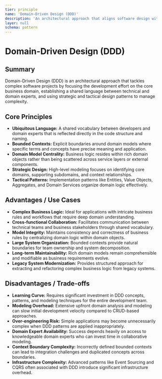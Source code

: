 ```yaml
---
tier: principle
name: 'Domain-Driven Design (DDD)'
description: 'An architectural approach that aligns software design with business domain complexity through shared language, strategic modeling, and tactical design patterns.'
layer: null
schema: pattern
---
```


# Domain-Driven Design (DDD)

## Summary

Domain-Driven Design (DDD) is an architectural approach that tackles complex software projects by focusing the development effort on the core business domain, establishing a shared language between technical and domain experts, and using strategic and tactical design patterns to manage complexity.

## Core Principles

- **Ubiquitous Language:** A shared vocabulary between developers and domain experts that is reflected directly in the code structure and naming.
- **Bounded Contexts:** Explicit boundaries around domain models where specific terms and concepts have precise meaning and application.
- **Domain Model Centrality:** Business logic resides within rich domain objects rather than being scattered across service layers or external components.
- **Strategic Design:** High-level modeling focuses on identifying core domains, supporting subdomains, and context relationships.
- **Tactical Patterns:** Implementation patterns like Entities, Value Objects, Aggregates, and Domain Services organize domain logic effectively.

## Advantages / Use Cases

- **Complex Business Logic:** Ideal for applications with intricate business rules and workflows that require deep domain understanding.
- **Cross-functional Collaboration:** Facilitates communication between technical teams and business stakeholders through shared vocabulary.
- **Model Integrity:** Maintains consistency and correctness of business rules by centralizing domain logic within domain objects.
- **Large System Organization:** Bounded contexts provide natural boundaries for team ownership and system decomposition.
- **Long-term Maintainability:** Rich domain models remain comprehensible and modifiable as business requirements evolve.
- **Legacy System Modernization:** Provides structured approach for extracting and refactoring complex business logic from legacy systems.

## Disadvantages / Trade-offs

- **Learning Curve:** Requires significant investment in DDD concepts, patterns, and modeling techniques for the entire development team.
- **Modeling Overhead:** Extensive upfront domain analysis and modeling can slow initial development velocity compared to CRUD-based approaches.
- **Over-engineering Risk:** Simple applications may become unnecessarily complex when DDD patterns are applied inappropriately.
- **Domain Expert Availability:** Success depends heavily on access to knowledgeable domain experts who can invest time in collaborative modeling.
- **Context Boundary Complexity:** Incorrectly defined bounded contexts can lead to integration challenges and duplicated concepts across boundaries.
- **Infrastructure Complexity:** Advanced patterns like Event Sourcing and CQRS often associated with DDD introduce significant infrastructure overhead.
